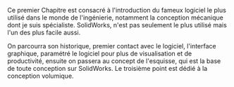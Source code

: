 Ce premier Chapitre est consacré à l'introduction du fameux logiciel le plus utilisé dans le monde de l'ingénierie, notamment la conception mécanique dont je suis spécialiste. SolidWorks, n'est pas seulement le plus utilisé mais l'un des plus facile aussi.

On parcourra son historique, premier contact avec le logiciel, l'interface graphique, paramétré le logiciel pour plus de visualisation et de productivité, ensuite on passera au concept de l'esquisse, qui est la base de toute conception sur SolidWorks. Le troisième point est dédié à la conception volumique.

